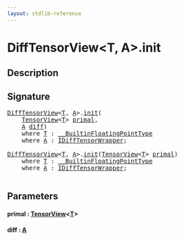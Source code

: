 ```yaml
---
layout: stdlib-reference
---
```


# DiffTensorView\<T, A\>\.init

## Description





## Signature 

<pre>
<a href="index.html" class="code_type">DiffTensorView</a>&lt;<a href="index.html#typeparam-T" class="code_type">T</a>, <a href="index.html#typeparam-A" class="code_type">A</a>&gt;.<a href="init.html">init</a>(
    <a href="index.html" class="code_type">TensorView</a>&lt;<a href="index.html#typeparam-T" class="code_type">T</a>&gt; <a href="init.html#decl-primal" class="code_param">primal</a>,
    <a href="index.html#typeparam-A" class="code_type">A</a> <a href="init.html#decl-diff" class="code_param">diff</a>)
    <span class='code_keyword'>where</span> <a href="index.html#typeparam-T" class="code_type">T</a> : <a href="index.html" class="code_type">__BuiltinFloatingPointType</a>
    <span class='code_keyword'>where</span> <a href="index.html#typeparam-A" class="code_type">A</a> : <a href="index.html" class="code_type">IDiffTensorWrapper</a>;

<a href="index.html" class="code_type">DiffTensorView</a>&lt;<a href="index.html#typeparam-T" class="code_type">T</a>, <a href="index.html#typeparam-A" class="code_type">A</a>&gt;.<a href="init.html">init</a>(<a href="index.html" class="code_type">TensorView</a>&lt;<a href="index.html#typeparam-T" class="code_type">T</a>&gt; <a href="init.html#decl-primal" class="code_param">primal</a>)
    <span class='code_keyword'>where</span> <a href="index.html#typeparam-T" class="code_type">T</a> : <a href="index.html" class="code_type">__BuiltinFloatingPointType</a>
    <span class='code_keyword'>where</span> <a href="index.html#typeparam-A" class="code_type">A</a> : <a href="index.html" class="code_type">IDiffTensorWrapper</a>;

</pre>

## Parameters

####  <a id="decl-primal"></a>primal  : [TensorView](../tensorview-06/index)\<[T](../tensorview-06/index#typeparam-T)\>
####  <a id="decl-diff"></a>diff  : [A](index#typeparam-A)

